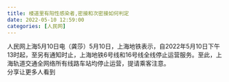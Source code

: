```yaml
---
title: 楼道里有阳性感染者,密接和次密接如何判定 
date: 2022-05-10 12:59:00
categories: [人民网]
---
```

人民网上海5月10日电（龚莎）5月10日，上海地铁表示，自2022年5月10日下午13时起，至另有通知时止，上海地铁6号线和16号线全线停止运营服务。至此，上海轨道交通全网络所有线路车站均停止运营，提请乘客注意。  
分享让更多人看到  
